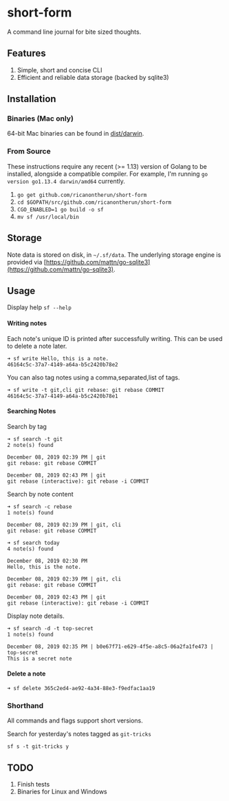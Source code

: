 # short-form

A command line journal for bite sized thoughts.

## Features

1. Simple, short and concise CLI
2. Efficient and reliable data storage (backed by sqlite3)

## Installation

### Binaries (Mac only)
64-bit Mac binaries can be found in [dist/darwin](dist/darwin).

### From Source
These instructions require any recent (>= 1.13) version of Golang to be installed, alongside a compatible compiler. For example, I'm running `go version go1.13.4 darwin/amd64` currently.

1. `go get github.com/ricanontherun/short-form`
2. `cd $GOPATH/src/github.com/ricanontherun/short-form`
3. `CGO_ENABLED=1 go build -o sf`
3. `mv sf /usr/local/bin`

## Storage
Note data is stored on disk, in `~/.sf/data`. The underlying storage engine is provided via [https://github.com/mattn/go-sqlite3](https://github.com/mattn/go-sqlite3).

## Usage

Display help
`sf --help`
#### Writing notes
Each note's unique ID is printed after successfully writing. This can be used to delete a note later.
```
➜ sf write Hello, this is a note.
46164c5c-37a7-4149-a64a-b5c2420b78e2
```

You can also tag notes using a comma,separated,list of tags.
```
➜ sf write -t git,cli git rebase: git rebase COMMIT
46164c5c-37a7-4149-a64a-b5c2420b78e1
```

#### Searching Notes

Search by tag
```
➜ sf search -t git
2 note(s) found

December 08, 2019 02:39 PM | git
git rebase: git rebase COMMIT

December 08, 2019 02:43 PM | git
git rebase (interactive): git rebase -i COMMIT
```

Search by note content
```
➜ sf search -c rebase
1 note(s) found

December 08, 2019 02:39 PM | git, cli
git rebase: git rebase COMMIT
```

```
➜ sf search today
4 note(s) found

December 08, 2019 02:30 PM
Hello, this is the note.

December 08, 2019 02:39 PM | git, cli
git rebase: git rebase COMMIT

December 08, 2019 02:43 PM | git
git rebase (interactive): git rebase -i COMMIT
```

Display note details.
```
➜ sf search -d -t top-secret 
1 note(s) found

December 08, 2019 02:35 PM | b0e67f71-e629-4f5e-a8c5-06a2fa1fe473 | top-secret
This is a secret note
```

#### Delete a note
```
➜ sf delete 365c2ed4-ae92-4a34-88e3-f9edfac1aa19
```

### Shorthand
All commands and flags support short versions.

Search for yesterday's notes tagged as `git-tricks`
```
sf s -t git-tricks y
```

## TODO

1. Finish tests
2. Binaries for Linux and Windows
